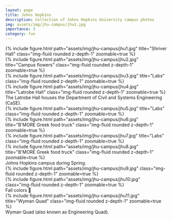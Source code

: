 ```yaml
---
layout: page
title: Johns Hopkins
description: Collection of Johns Hopkins University campus photos
img: assets/img/jhu-campus/jhu1.jpg
importance: 3
category: fun
---
```


<div class="row">
    <div class="col-sm mt-3 mt-md-0">
        {% include figure.html path="assets/img/jhu-campus/jhu1.jpg" title="Shriver Hall" class="img-fluid rounded z-depth-1" zoomable=true %}
    </div>
    <div class="col-sm mt-3 mt-md-0">
        {% include figure.html path="assets/img/jhu-campus/jhu2.jpg" title="Campus flowers" class="img-fluid rounded z-depth-1" zoomable=true %}
    </div>
    <div class="col-sm mt-3 mt-md-0">
        {% include figure.html path="assets/img/jhu-campus/jhu3.jpg" title="Labs" class="img-fluid rounded z-depth-1" zoomable=true %}
    </div>
</div>
<div class="row">
    <div class="col-sm mt-3 mt-md-0">
        {% include figure.html path="assets/img/jhu-campus/jhu4.jpg" title="Latrobe Hall" class="img-fluid rounded z-depth-1" zoomable=true %}
    </div>
</div>
<div class="caption">
    The Latrobe Hall houses the Department of Civil and Systems Engineering (CaSE).
</div>


<div class="row justify-content-sm-center">
    <div class="col-sm-4 mt-3 mt-md-0">
        {% include figure.html path="assets/img/jhu-campus/jhu5.jpg" title="Labs" class="img-fluid rounded z-depth-1" zoomable=true %}
    </div>
    <div class="col-sm-4 mt-3 mt-md-0">
        {% include figure.html path="assets/img/jhu-campus/jhu6.jpg" title="B'MORE Greek food truck" class="img-fluid rounded z-depth-1" zoomable=true %}
    </div>
</div>

<div class="row justify-content-sm-center">
    <div class="col-sm-4 mt-3 mt-md-0">
        {% include figure.html path="assets/img/jhu-campus/jhu7.jpg" title="Labs" class="img-fluid rounded z-depth-1" zoomable=true %}
    </div>
    <div class="col-sm-4 mt-3 mt-md-0">
        {% include figure.html path="assets/img/jhu-campus/jhu8.jpg" title="B'MORE Greek food truck" class="img-fluid rounded z-depth-1" zoomable=true %}
    </div>
</div>
<div class="caption">
    Johns Hopkins campus during Spring.
</div>

<div class="row justify-content-sm-center">
    <div class="col-sm-4 mt-3 mt-md-0">
        {% include figure.html path="assets/img/jhu-campus/jhu9.jpg" class="img-fluid rounded z-depth-1" zoomable=true %}
    </div>
    <div class="col-sm-4 mt-3 mt-md-0">
        {% include figure.html path="assets/img/jhu-campus/jhu10.jpg" class="img-fluid rounded z-depth-1" zoomable=true %}
    </div>
</div>
<div class="caption">
    Fall colors 🍁
</div>

<div class="row">
    <div class="col-sm mt-3 mt-md-0">
        {% include figure.html path="assets/img/jhu-campus/jhu11.jpg" title="Wyman Quad" class="img-fluid rounded z-depth-1" zoomable=true %}
    </div>
</div>
<div class="caption">
    Wyman Quad (also known as Engineering Quad).
</div>
